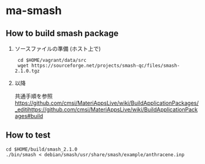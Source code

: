 # ma-smash

## How to build smash package

1. ソースファイルの準備 (ホスト上で)

        cd $HOME/vagrant/data/src
        wget https://sourceforge.net/projects/smash-qc/files/smash-2.1.0.tgz

2. 以降

   共通手順を参照 https://github.com/cmsi/MateriAppsLive/wiki/BuildApplicationPackages/_editihttps://github.com/cmsi/MateriAppsLive/wiki/BuildApplicationPackages#build

## How to test

    cd $HOME/build/smash_2.1.0
    ./bin/smash < debian/smash/usr/share/smash/example/anthracene.inp
